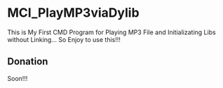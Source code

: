 # MCI_PlayMP3viaDylib
This is My First CMD Program for Playing MP3 File and Initializating Libs without Linking... So Enjoy to use this!!!

## Donation

Soon!!!

